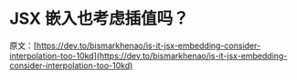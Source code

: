 # JSX 嵌入也考虑插值吗？

原文：[https://dev.to/bismarkhenao/is-it-jsx-embedding-consider-interpolation-too-10kd](https://dev.to/bismarkhenao/is-it-jsx-embedding-consider-interpolation-too-10kd)